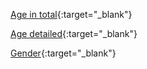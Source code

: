 [Age in total](https://chart-studio.plotly.com/~sabalunax/21.embed){:target="_blank"}

[Age detailed](https://chart-studio.plotly.com/~sabalunax/17.embed){:target="_blank"}

[Gender](https://chart-studio.plotly.com/~sabalunax/19.embed?link=hide&logo=false&modebar=false){:target="_blank"}





